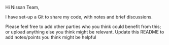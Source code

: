 Hi Nissan Team,

I have set-up a Git to share my code, with notes and brief discussions. 

Please feel free to add other parties who you think could benefit from this; or upload anything else you think might be relevant.
Update this README to add notes/points you think might be helpful


